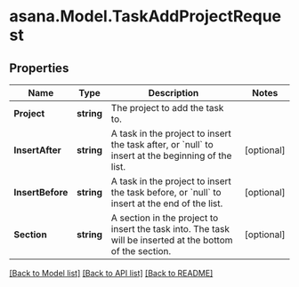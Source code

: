 
# asana.Model.TaskAddProjectRequest

## Properties

Name | Type | Description | Notes
------------ | ------------- | ------------- | -------------
**Project** | **string** | The project to add the task to. | 
**InsertAfter** | **string** | A task in the project to insert the task after, or &#x60;null&#x60; to insert at the beginning of the list. | [optional] 
**InsertBefore** | **string** | A task in the project to insert the task before, or &#x60;null&#x60; to insert at the end of the list. | [optional] 
**Section** | **string** | A section in the project to insert the task into. The task will be inserted at the bottom of the section. | [optional] 

[[Back to Model list]](../README.md#documentation-for-models)
[[Back to API list]](../README.md#documentation-for-api-endpoints)
[[Back to README]](../README.md)

